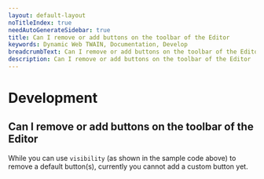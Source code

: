 ```yaml
---
layout: default-layout
noTitleIndex: true
needAutoGenerateSidebar: true
title: Can I remove or add buttons on the toolbar of the Editor
keywords: Dynamic Web TWAIN, Documentation, Develop
breadcrumbText: Can I remove or add buttons on the toolbar of the Editor
description: Can I remove or add buttons on the toolbar of the Editor
---
```


# Development

## Can I remove or add buttons on the toolbar of the Editor

While you can use `visibility` (as shown in the sample code above) to remove a default button(s), currently you cannot add a custom button yet.
